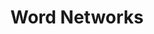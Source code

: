 ---
title: "Word Networks"

categories: ['']

tags: ['Word', 'Networks']

arwords: 'شبكات الكلمات'

arexps: []

enwords: ['Word Networks']

enexps: []

arlexicons: 'ش'

enlexicons: 'W'

authors: ['Ruqayya Roshdy']

translators: ['']

citations: 'تطبيقات الذكاء الاصطناعي في خدمة اللغة العربية'

sources: 'مركز الملك عبدالله بن عبدالعزيز الدولي لخدمة اللغة العربية'

word: "true"

slug: ""
---